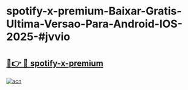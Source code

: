 # spotify-x-premium-Baixar-Gratis-Ultima-Versao-Para-Android-IOS-2025-#jvvio

# <h2><a href="https://ainizakaria.my?title=spotify-x-premium&ref=24M">🔗👉 🔴 spotify-x-premium</a></h2>

[![acn](https://github.com/user-attachments/assets/0f9c940e-d8b0-45ae-aac7-cd30a18b3e1c)](https://ainizakaria.my?title=spotify-x-premium&ref=24M)

